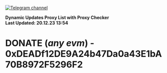 [![Telegram channel](https://img.shields.io/endpoint?url=https://runkit.io/damiankrawczyk/telegram-badge/branches/master?url=https://t.me/n4z4v0d)](https://t.me/n4z4v0d) 

**Dynamic Updates Proxy List with Proxy Checker**  
**Last Updated: 20.12.23 13:54**

# DONATE (_any evm_) - 0xDEADf12DE9A24b47Da0a43E1bA70B8972F5296F2
